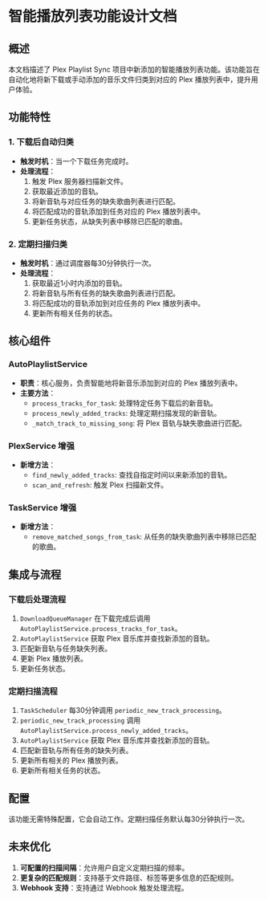 # 智能播放列表功能设计文档

## 概述

本文档描述了 Plex Playlist Sync 项目中新添加的智能播放列表功能。该功能旨在自动化地将新下载或手动添加的音乐文件归类到对应的 Plex 播放列表中，提升用户体验。

## 功能特性

### 1. 下载后自动归类
- **触发时机**：当一个下载任务完成时。
- **处理流程**：
  1. 触发 Plex 服务器扫描新文件。
  2. 获取最近添加的音轨。
  3. 将新音轨与对应任务的缺失歌曲列表进行匹配。
  4. 将匹配成功的音轨添加到任务对应的 Plex 播放列表中。
  5. 更新任务状态，从缺失列表中移除已匹配的歌曲。

### 2. 定期扫描归类
- **触发时机**：通过调度器每30分钟执行一次。
- **处理流程**：
  1. 获取最近1小时内添加的音轨。
  2. 将新音轨与所有任务的缺失歌曲列表进行匹配。
  3. 将匹配成功的音轨添加到对应任务的 Plex 播放列表中。
  4. 更新所有相关任务的状态。

## 核心组件

### AutoPlaylistService
- **职责**：核心服务，负责智能地将新音乐添加到对应的 Plex 播放列表中。
- **主要方法**：
  - `process_tracks_for_task`: 处理特定任务下载后的新音轨。
  - `process_newly_added_tracks`: 处理定期扫描发现的新音轨。
  - `_match_track_to_missing_song`: 将 Plex 音轨与缺失歌曲进行匹配。

### PlexService 增强
- **新增方法**：
  - `find_newly_added_tracks`: 查找自指定时间以来新添加的音轨。
  - `scan_and_refresh`: 触发 Plex 扫描新文件。

### TaskService 增强
- **新增方法**：
  - `remove_matched_songs_from_task`: 从任务的缺失歌曲列表中移除已匹配的歌曲。

## 集成与流程

### 下载后处理流程
1. `DownloadQueueManager` 在下载完成后调用 `AutoPlaylistService.process_tracks_for_task`。
2. `AutoPlaylistService` 获取 Plex 音乐库并查找新添加的音轨。
3. 匹配新音轨与任务缺失列表。
4. 更新 Plex 播放列表。
5. 更新任务状态。

### 定期扫描流程
1. `TaskScheduler` 每30分钟调用 `periodic_new_track_processing`。
2. `periodic_new_track_processing` 调用 `AutoPlaylistService.process_newly_added_tracks`。
3. `AutoPlaylistService` 获取 Plex 音乐库并查找新添加的音轨。
4. 匹配新音轨与所有任务的缺失列表。
5. 更新所有相关的 Plex 播放列表。
6. 更新所有相关任务的状态。

## 配置

该功能无需特殊配置，它会自动工作。定期扫描任务默认每30分钟执行一次。

## 未来优化

1. **可配置的扫描间隔**：允许用户自定义定期扫描的频率。
2. **更复杂的匹配规则**：支持基于文件路径、标签等更多信息的匹配规则。
3. **Webhook 支持**：支持通过 Webhook 触发处理流程。